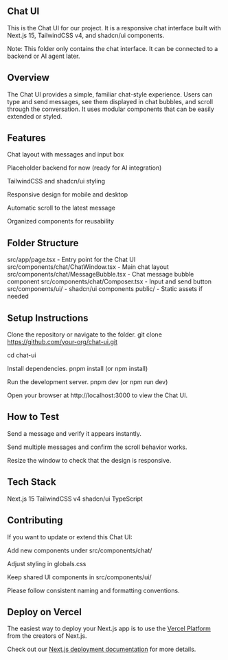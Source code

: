 ## Chat UI

This is the Chat UI for our project. It is a responsive chat interface built with Next.js 15, TailwindCSS v4, and shadcn/ui components.

Note: This folder only contains the chat interface. It can be connected to a backend or AI agent later.

## Overview

The Chat UI provides a simple, familiar chat-style experience. Users can type and send messages, see them displayed in chat bubbles, and scroll through the conversation. It uses modular components that can be easily extended or styled.

## Features

Chat layout with messages and input box

Placeholder backend for now (ready for AI integration)

TailwindCSS and shadcn/ui styling

Responsive design for mobile and desktop

Automatic scroll to the latest message

Organized components for reusability

## Folder Structure

src/app/page.tsx - Entry point for the Chat UI
src/components/chat/ChatWindow.tsx - Main chat layout
src/components/chat/MessageBubble.tsx - Chat message bubble component
src/components/chat/Composer.tsx - Input and send button
src/components/ui/ - shadcn/ui components
public/ - Static assets if needed

## Setup Instructions

Clone the repository or navigate to the folder.
git clone https://github.com/your-org/chat-ui.git

cd chat-ui

Install dependencies.
pnpm install
(or npm install)

Run the development server.
pnpm dev
(or npm run dev)

Open your browser at http://localhost:3000
 to view the Chat UI.

## How to Test

Send a message and verify it appears instantly.

Send multiple messages and confirm the scroll behavior works.

Resize the window to check that the design is responsive.

## Tech Stack

Next.js 15
TailwindCSS v4
shadcn/ui
TypeScript

## Contributing

If you want to update or extend this Chat UI:

Add new components under src/components/chat/

Adjust styling in globals.css

Keep shared UI components in src/components/ui/

Please follow consistent naming and formatting conventions.
## Deploy on Vercel

The easiest way to deploy your Next.js app is to use the [Vercel Platform](https://vercel.com/new?utm_medium=default-template&filter=next.js&utm_source=create-next-app&utm_campaign=create-next-app-readme) from the creators of Next.js.

Check out our [Next.js deployment documentation](https://nextjs.org/docs/app/building-your-application/deploying) for more details.
